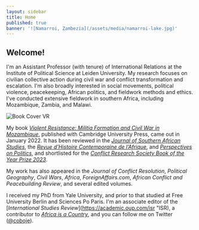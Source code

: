 ```yaml
---
layout: sidebar
title: Home
published: true
banner: '![Namarroi, Zambezia](/assets/media/namarroi-lake.jpg)'
---
```


## Welcome!

I'm an Assistant Professor (with tenure) of International Relations at the Institute of Political Science at Leiden University. My research focuses on civilian collective action during civil war and conflict transformation and escalation. I'm also broadly interested in social movements, political violence, peacekeeping, African politics, and fieldwork methods and ethics. I've conducted extensive fieldwork in southern Africa, including Mozambique, Zambia, and Malawi. 

![Book Cover VR](https://user-images.githubusercontent.com/93205767/139036821-372fc13e-d151-4ebd-848e-ad033a3e5c15.jpg)     

My book [_Violent Resistance: Militia Formation and Civil War in Mozambique_](https://www.cambridge.org/core/books/violent-resistance/9F6785EA6663B77BAA90E8A5FDAC5323 "Violent Resistance"), published with Cambridge University Press, came out in January 2022. It has been reviewed in the _[Journal of Southern African Studies](https://www.tandfonline.com/doi/full/10.1080/03057070.2022.2083859)_, the _[Revue d’Histoire Contemporaine de l’Afrique](https://oap.unige.ch/journals/rhca/article/view/crcahen)_, and _[Perspectives on Politics](https://doi.org/10.1017/S1537592722003693)_, and shortlisted for the [_Conflict Research Society Book of the Year Prize 2023_](https://twitter.com/AllardDuursma/status/1622268998552375300?s=20&t=LGNMepbmo89pX0L-Ypu2Mw "Tweet Shortlist CRS Book Prize").      

My work has also appeared in the _Journal of Conflict Resolution_, _Political Geography_, _Civil Wars_, _Africa_, _ForeignAffairs.com_, _African Conflict and Peacebuilding Review_, and several edited volumes.    

I received my PhD from Yale University, and prior to that studied at Free University Berlin and Sciences Po Paris. I'm an associate editor of the [_International Studies Review_](https://academic.oup.com/isr "ISR), a contributor to [_Africa is a Country_](http://africasacountry.com/ "Africa is a Country"), and you can follow me on Twitter ([@coboje](https://twitter.com/coboje)).
